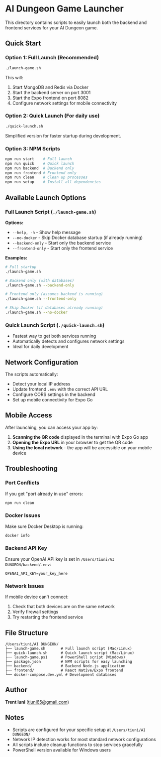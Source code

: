 # AI Dungeon Game Launcher

This directory contains scripts to easily launch both the backend and frontend services for your AI Dungeon game.

## Quick Start

### Option 1: Full Launch (Recommended)
```bash
./launch-game.sh
```
This will:
1. Start MongoDB and Redis via Docker
2. Start the backend server on port 3001
3. Start the Expo frontend on port 8082
4. Configure network settings for mobile connectivity

### Option 2: Quick Launch (For daily use)
```bash
./quick-launch.sh
```
Simplified version for faster startup during development.

### Option 3: NPM Scripts
```bash
npm run start    # Full launch
npm run quick    # Quick launch
npm run backend  # Backend only
npm run frontend # Frontend only
npm run clean    # Clean up processes
npm run setup    # Install all dependencies
```

## Available Launch Options

### Full Launch Script (`./launch-game.sh`)

**Options:**
- `--help, -h` - Show help message
- `--no-docker` - Skip Docker database startup (if already running)
- `--backend-only` - Start only the backend service
- `--frontend-only` - Start only the frontend service

**Examples:**
```bash
# Full startup
./launch-game.sh

# Backend only (with databases)
./launch-game.sh --backend-only

# Frontend only (assumes backend is running)
./launch-game.sh --frontend-only

# Skip Docker (if databases already running)
./launch-game.sh --no-docker
```

### Quick Launch Script (`./quick-launch.sh`)
- Fastest way to get both services running
- Automatically detects and configures network settings
- Ideal for daily development

## Network Configuration

The scripts automatically:
- Detect your local IP address
- Update frontend `.env` with the correct API URL
- Configure CORS settings in the backend
- Set up mobile connectivity for Expo Go

## Mobile Access

After launching, you can access your app by:
1. **Scanning the QR code** displayed in the terminal with Expo Go app
2. **Opening the Expo URL** in your browser to get the QR code
3. **Using the local network** - the app will be accessible on your mobile device

## Troubleshooting

### Port Conflicts
If you get "port already in use" errors:
```bash
npm run clean
```

### Docker Issues
Make sure Docker Desktop is running:
```bash
docker info
```

### Backend API Key
Ensure your OpenAI API key is set in `/Users/tiuni/AI DUNGEON/backend/.env`:
```
OPENAI_API_KEY=your_key_here
```

### Network Issues
If mobile device can't connect:
1. Check that both devices are on the same network
2. Verify firewall settings
3. Try restarting the frontend service

## File Structure

```
/Users/tiuni/AI DUNGEON/
├── launch-game.sh       # Full launch script (Mac/Linux)
├── quick-launch.sh      # Quick launch script (Mac/Linux)
├── launch-game.ps1      # PowerShell script (Windows)
├── package.json         # NPM scripts for easy launching
├── backend/             # Backend Node.js application
├── frontend/            # React Native/Expo frontend
└── docker-compose.dev.yml # Development databases
```

## Author

**Trent Iuni** (tiuni65@gmail.com)

## Notes

- Scripts are configured for your specific setup at `/Users/tiuni/AI DUNGEON/`
- Network IP detection works for most standard network configurations
- All scripts include cleanup functions to stop services gracefully
- PowerShell version available for Windows users
